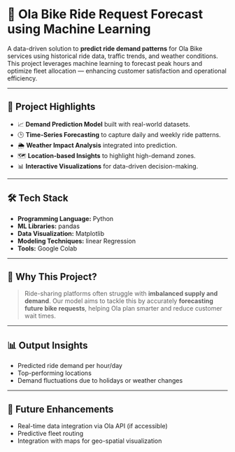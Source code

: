 # 🚴 Ola Bike Ride Request Forecast using Machine Learning

A data-driven solution to **predict ride demand patterns** for Ola Bike services using historical ride data, traffic trends, and weather conditions. This project leverages machine learning to forecast peak hours and optimize fleet allocation — enhancing customer satisfaction and operational efficiency.

---

## 📌 Project Highlights

- 📈 **Demand Prediction Model** built with real-world datasets.
- 🕒 **Time-Series Forecasting** to capture daily and weekly ride patterns.
- 🌦️ **Weather Impact Analysis** integrated into prediction.
- 🗺️ **Location-based Insights** to highlight high-demand zones.
- 📊 **Interactive Visualizations** for data-driven decision-making.

---

## 🛠️ Tech Stack

- **Programming Language:** Python  
- **ML Libraries:**  pandas  
- **Data Visualization:** Matplotlib  
- **Modeling Techniques:** linear Regression
- **Tools:**  Google Colab  


---

## 🚀 Why This Project?

> Ride-sharing platforms often struggle with **imbalanced supply and demand**. Our model aims to tackle this by accurately **forecasting future bike requests**, helping Ola plan smarter and reduce customer wait times.

---

## 📊 Output Insights

- Predicted ride demand per hour/day
- Top-performing locations
- Demand fluctuations due to holidays or weather changes

---

## 🔮 Future Enhancements

- Real-time data integration via Ola API (if accessible)
- Predictive fleet routing
- Integration with maps for geo-spatial visualization





